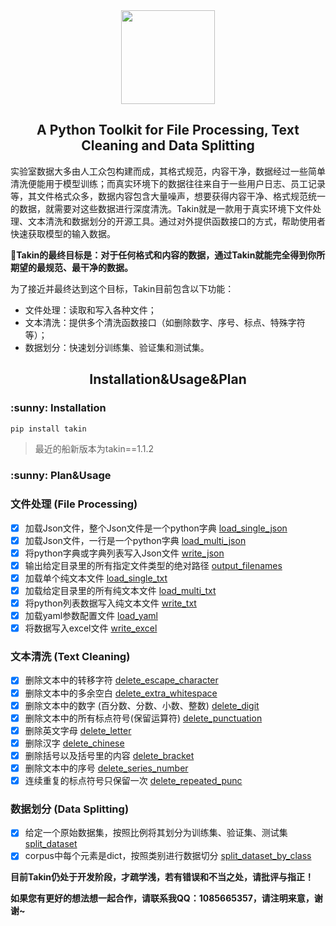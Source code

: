 <div align="center"><img src="https://github.com/sharejing/Takin/blob/main/images/takin_logo.PNG" height="150px"/></div>

<h2 align="center">A Python Toolkit for File Processing, Text Cleaning and Data Splitting</h2>

实验室数据大多由人工众包构建而成，其格式规范，内容干净，数据经过一些简单清洗便能用于模型训练；而真实环境下的数据往往来自于一些用户日志、员工记录等，其文件格式众多，数据内容包含大量噪声，想要获得内容干净、格式规范统一的数据，就需要对这些数据进行深度清洗。Takin就是一款用于真实环境下文件处理、文本清洗和数据划分的开源工具。通过对外提供函数接口的方式，帮助使用者快速获取模型的输入数据。

🚩<b>Takin的最终目标是：对于任何格式和内容的数据，通过Takin就能完全得到你所期望的最规范、最干净的数据。</b>

为了接近并最终达到这个目标，Takin目前包含以下功能：
* 文件处理：读取和写入各种文件；
* 文本清洗：提供多个清洗函数接口（如删除数字、序号、标点、特殊字符等）；
* 数据划分：快速划分训练集、验证集和测试集。

<h2 align="center">Installation&Usage&Plan</h2>
<h3>:sunny: Installation</h3>

```bash
pip install takin
```
> 最近的船新版本为takin==1.1.2

<h3>:sunny: Plan&Usage</h3>

### 文件处理 (File Processing)
- [x] 加载Json文件，整个Json文件是一个python字典 [load_single_json](../../wiki/File-Processing#load_single_json)
- [x] 加载Json文件，一行是一个python字典 [load_multi_json](../../wiki/File-Processing#load_multi_json)
- [x] 将python字典或字典列表写入Json文件 [write_json](../../wiki/File-Processing#write_json)
- [x] 输出给定目录里的所有指定文件类型的绝对路径 [output_filenames](../../wiki/File-Processing#output_filenames)
- [x] 加载单个纯文本文件 [load_single_txt](../../wiki/File-Processing#load_single_txt)
- [x] 加载给定目录里的所有纯文本文件 [load_multi_txt](../../wiki/File-Processing#load_multi_txt)
- [x] 将python列表数据写入纯文本文件 [write_txt](../../wiki/File-Processing#write_txt)
- [x] 加载yaml参数配置文件 [load_yaml](../../wiki/File-Processing#load_yaml)
- [x] 将数据写入excel文件 [write_excel](../../wiki/File-Processing#write_excel)

### 文本清洗 (Text Cleaning)
- [x] 删除文本中的转移字符 [delete_escape_character](../../wiki/Text-Cleaning#delete_escape_character)
- [x] 删除文本中的多余空白 [delete_extra_whitespace](../../wiki/Text-Cleaning#delete_extra_whitespace)
- [x] 删除文本中的数字 (百分数、分数、小数、整数) [delete_digit](../../wiki/Text-Cleaning#delete_digit)
- [x] 删除文本中的所有标点符号(保留运算符) [delete_punctuation](../../wiki/Text-Cleaning#delete_punctuation)
- [x] 删除英文字母 [delete_letter](../../wiki/Text-Cleaning#delete_letter)
- [x] 删除汉字 [delete_chinese](../../wiki/Text-Cleaning#delete_chinese)
- [x] 删除括号以及括号里的内容 [delete_bracket](../../wiki/Text-Cleaning#delete_bracket)
- [x] 删除文本中的序号 [delete_series_number](../../wiki/Text-Cleaning#delete_series_number)
- [x] 连续重复的标点符号只保留一次 [delete_repeated_punc](../../wiki/Text-Cleaning#delete_repeated_punc)

### 数据划分 (Data Splitting)
- [x] 给定一个原始数据集，按照比例将其划分为训练集、验证集、测试集 [split_dataset](../../wiki/Data-Splitting#split_dataset)
- [x] corpus中每个元素是dict，按照类别进行数据切分 [split_dataset_by_class](../../wiki/Data-Splitting#split_dataset_by_class)

<b>目前Takin仍处于开发阶段，才疏学浅，若有错误和不当之处，请批评与指正！</b>

<b>如果您有更好的想法想一起合作，请联系我QQ：1085665357，请注明来意，谢谢~</b>
